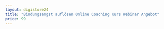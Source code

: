 ```yaml
---
layout: digistore24
title: "Bindungsangst auflösen Online Coaching Kurs Webinar Angebot"
price: 99
---
```


